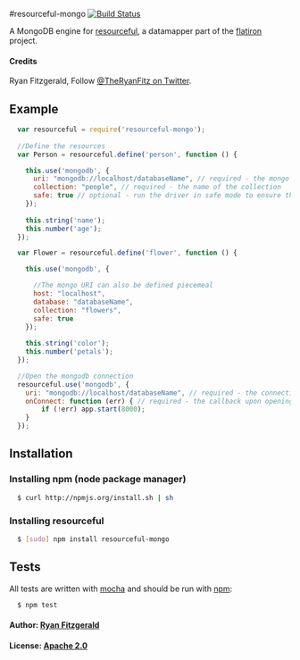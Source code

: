 #resourceful-mongo [![Build Status](https://secure.travis-ci.org/codebrew/resourceful-mongo.png)](http://travis-ci.org/codebrew/resourceful-mongo)

A MongoDB engine for [resourceful](https://github.com/flatiron/resourceful/), a datamapper part of the [flatiron](https://github.com/flatiron/) project.

#### Credits

Ryan Fitzgerald, Follow [@TheRyanFitz on Twitter](http://twitter.com/#!/TheRyanFitz).

## Example

``` js
  var resourceful = require('resourceful-mongo');
  
  //Define the resources
  var Person = resourceful.define('person', function () {

    this.use('mongodb', {
      uri: "mongodb://localhost/databaseName", // required - the mongo URI of the database
      collection: "people", // required - the name of the collection
      safe: true // optional - run the driver in safe mode to ensure that the update succeeded. Defaults to false
    });
    
    this.string('name');
    this.number('age');
  });

  var Flower = resourceful.define('flower', function () {

    this.use('mongodb', {

      //The mongo URI can also be defined piecemeal
      host: "localhost", 
      database: "databaseName",
      collection: "flowers",
      safe: true 
    });
    
    this.string('color');
    this.number('petals');
  });

  //Open the mongodb connection
  resourceful.use('mongodb', {
    uri: "mongodb://localhost/databaseName", // required - the connection to be opened
    onConnect: function (err) { // required - the callback upon opening the database connection
        if (!err) app.start(8000);
    }
  });
```

## Installation

### Installing npm (node package manager)
``` bash
  $ curl http://npmjs.org/install.sh | sh
```

### Installing resourceful
``` bash 
  $ [sudo] npm install resourceful-mongo
```

## Tests
All tests are written with [mocha][0] and should be run with [npm][1]:

``` bash
  $ npm test
```

#### Author: [Ryan Fitzgerald](http://twitter.com/#!/TheRyanFitz)
#### License: [Apache 2.0](http://www.apache.org/licenses/LICENSE-2.0)

[0]: http://visionmedia.github.com/mocha/
[1]: http://npmjs.org
